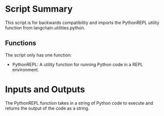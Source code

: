# Script Summary
This script is for backwards compatibility and imports the PythonREPL utility function from langchain.utilities.python.

## Functions
The script only has one function:
- PythonREPL: A utility function for running Python code in a REPL environment.

# Inputs and Outputs
The PythonREPL function takes in a string of Python code to execute and returns the output of the code as a string.

